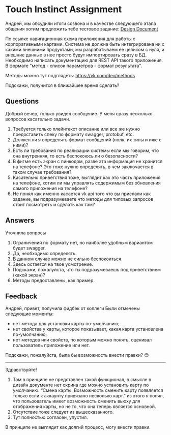 # Touch Instinct Assignment

Андрей, мы обсудили итоги созвона и в качестве следующего этапа общения хотим предложить тебе тестовое задание:
[Design Document](sber_corp_proto_v1.1.pdf)

По ссылке навигационная схема приложения для работы с корпоративными картами.
Система не должна быть интегрирована ни с какими внешними продуктами, мы разрабатываем ее целиком с нуля, и внешние данные в нее просто будут импортировать сразу в БД.
Необходимо написать документацию для REST API такого приложения. В формате "метод - список параметров - формат результата".

Методы можно тут подглядеть: https://vk.com/dev/methods

Подскажи, получится в ближайшее время сделать?

## Questions

Добрый вечер, только увидел сообщение. У меня сразу несколько вопросов касательно задачи. 
1. Требуется только плейнтекст описание или все же нужно предоставить спеку по формату swagger, protobuf, etc.
2. Должен ли я определять формат сообщений (поля, их типы и иже с ними)?
3. Есть ли требования по реализации системы если мы говорим, что она внутренняя, то есть беспокоюсь ли о безопасности?
4. В фигме есть экран с пинкодом, разве эта информация не хранится на телефоне? Это тоже нужно определять, в чем заключается в таком случае требования?
5. Касательно приветствия тоже, выглядит как это часть приложения на телефоне, хотим ли мы управлять содержимым без обновления самого приложения на телефоне?
6. Не понял как именно касается vk api того что вы прислали как задание, вы подразумеваете что методы для типовых запросов стоит посмотреть и сделать как там?

## Answers

Уточнила вопросы
1. Ограничений по формату нет, но наиболее удобным вариантом будет swagger.
2. Да, необходимо определять.
3. В данном случае можно не сильно беспокоиться.
4. Здесь остается на твое усмотрение.
5. Подскажи, пожалуйста, что ты подразумеваешь под приветствием (какой экран)?  
6. Методы предоставлены, как пример.

## Feedback

Андрей, привет, получила фидбэк от коллеги
Были отмечены следующие моменты: 

- нет метода для установки карты по-умолчанию;
- нет свойства у карты, которое показывает, какая карта установлена по-умолчанию;
- нет методов или свойств, по которым можно понять, оценивал пользователь приложение или нет.

Подскажи, пожалуйста, была бы возможность внести правки? 😊

---

Здравствуйте!

1. Там в принципе не представлен такой функционал, в смысле в дизайн документе нет скрина где можно установить карту по умолчанию. “Смена карты. Возможность сменить карту появляется только если к аккаунту привязано несколько карт.” из этого я понял, что пользователь имеет возможность сменить вьюху для отображения карты, но не то, что она теперь является основной. 
2. Отсутствие тоже следует из вышесказанного. 
3. Тут полностью согласен, упустил. 

В принципе не выглядит как долгий процесс, могу внести правки.